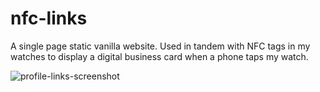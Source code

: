 # nfc-links

A single page static vanilla website. Used in tandem with NFC tags in my watches to display a digital business card when a phone taps my watch. 

![profile-links-screenshot](https://user-images.githubusercontent.com/68540487/133912017-d8d549d6-06ee-417f-90d4-a8582c6ab661.png)
